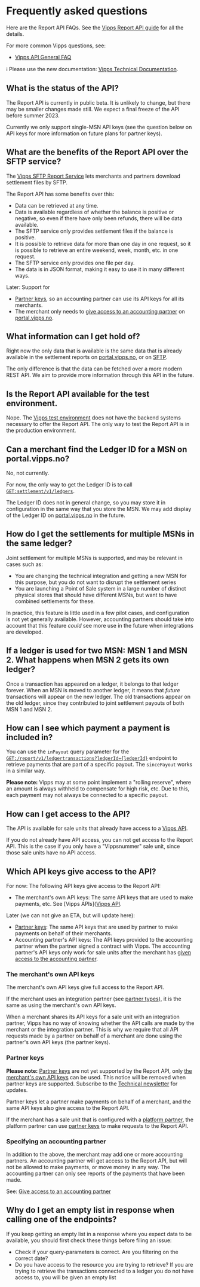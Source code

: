 <!-- START_METADATA
---
title: FAQ
sidebar_position: 60
pagination_prev: Null
pagination_next: Null
---
END_METADATA -->

# Frequently asked questions

Here are the Report API FAQs.
See the
[Vipps Report API guide](./api-guide/README.md)
for all the details.

For more common Vipps questions, see:

* [Vipps API General FAQ](https://vippsas.github.io/vipps-developer-docs/docs/vipps-developers/faqs)

<!-- START_COMMENT -->

ℹ️ Please use the new documentation:
[Vipps Technical Documentation](https://vippsas.github.io/vipps-developer-docs/docs/APIs/report-api).

<!-- END_COMMENT -->

## What is the status of the API?

The Report API is currently in public beta.
It is unlikely to change, but
there may be smaller changes made still. We expect a final freeze of the
API before summer 2023.

Currently we only support single-MSN API keys (see the question below
on API keys for more information on future plans for partner keys).

## What are the benefits of the Report API over the SFTP service?

The
[Vipps SFTP Report Service](https://vippsas.github.io/vipps-developer-docs/docs/vipps-developers/settlements/sftp-report-service)
lets merchants and partners download settlement files by SFTP.

The Report API has some benefits over this:
* Data can be retrieved at any time.
* Data is available regardless of whether the balance is positive or negative,
  so even if there have only been refunds, there will be data available.
* The SFTP service only provides settlement files if the balance is positive.
* It is possible to retrieve data for more than one day in one request, so
  it is possible to retrieve an entire weekend, week, month, etc. in one request.
* The SFTP service only provides one file per day.
* The data is in JSON format, making it easy to use it in many different ways.

Later: Support for
* [Partner keys](https://vippsas.github.io/vipps-developer-docs/docs/vipps-partner/partner-keys),
   so an accounting partner can use its API keys for all its merchants.
* The merchant only needs to
  [give access to an accounting partner](https://vippsas.github.io/vipps-developer-docs/docs/APIs/report-api/api-guide/overview#give-access-to-an-accounting-partner) on
  [portal.vipps.no](https://portal.vipps.no).

## What information can I get hold of?

Right now the only data that is available is the same data that is already
available in the settlement reports on
[portal.vipps.no](https://portal.vipps.no),
or on
[SFTP](https://vippsas.github.io/vipps-developer-docs/docs/vipps-developers/settlements/sftp-report-service).

The only difference is that the data can be fetched over a more modern REST API.
We aim to provide more information through this API in the future.

## Is the Report API available for the test environment.

Nope. The
[Vipps test environment](https://vippsas.github.io/vipps-developer-docs/docs/vipps-developers/test-environment)
does not have the backend systems necessary to offer the Report API.
The only way to test the Report API is in the production environment.

## Can a merchant find the Ledger ID for a MSN on portal.vipps.no?

No, not currently.

For now,
the only way to get the Ledger ID is to call
[`GET:settlement/v1/ledgers`](https://vippsas.github.io/vipps-developer-docs/api/report#/paths/~1settlement~1v1~1ledgers/get).

The Ledger ID does not in general change, so you may store it in configuration
in the same way that you store the MSN.
We may add display of the Ledger ID on
[portal.vipps.no](https://portal.vipps.no)
in the future.

## How do I get the settlements for multiple MSNs in the same ledger?

Joint settlement for multiple MSNs is supported, and may be relevant
in cases such as:
* You are changing the technical integration and getting a new MSN
  for this purpose, but you do not want to disrupt the settlement
  series
* You are launching a Point of Sale system in a large number of distinct
  physical stores that should have different MSNs, but want to have
  combined settlements for these.

In practice, this feature is little used in a few pilot cases, and
configuration is not yet generally available.
However, accounting partners should take into account that this feature
*could* see more use in the future when integrations are developed.

## If a ledger is used for two MSN: MSN 1 and MSN 2. What happens when MSN 2 gets its own ledger?

Once a transaction has appeared on a ledger, it belongs to that ledger forever.
When an MSN is moved to another ledger, it means that *future* transactions
will appear on the new ledger. The old transactions appear on the old ledger,
since they contributed to joint settlement payouts of both MSN 1 and MSN 2.

## How can I see which payment a payment is included in?

You can use the `inPayout` query parameter for the
[`GET:/report/v1/ledgertransactions?ledgerId={ledgerId}`](https://vippsas.github.io/vipps-developer-docs/api/report#/paths/~1report~1v1~1ledgertransactions?ledgerId=%7BledgerId%7D/get)
endpoint to retrieve payments that are part of a specific payout.
The `sincePayout` works in a similar way.

**Please note:** Vipps may at some point implement a "rolling reserve", where
an amount is always withheld to compensate for high risk, etc. Due to this, each
payment may not always be connected to a specific payout.

## How can I get access to the API?

The API is available for sale units that already have access to a
[Vipps API](https://vippsas.github.io/vipps-developer-docs/docs/APIs).

If you do not already have API access, you can not get access to the Report API.
This is the case if you only have a "Vippsnummer" sale unit, since those
sale units have no API access.

## Which API keys give access to the API?

For now: The following API keys give access to the Report API:

* The merchant's own API keys: The same API keys that are used to make payments, etc. See
  [Vipps APIs]([Vipps API](https://vippsas.github.io/vipps-developer-docs/docs/APIs).

Later (we can not give an ETA, but will update here):

* [Partner keys](https://vippsas.github.io/vipps-developer-docs/docs/vipps-partner/partner-keys):
  The same API keys that are used by partner to make payments on behalf of their merchants.
* Accounting partner's API keys: The API keys provided to the accounting partner
  when the partner signed a contract with Vipps. The accounting partner's
  API keys only work for sale units after the merchant has
  [given access to the accounting partner](./api-guide/overview.md#give-access-to-an-accounting-partner).

### The merchant's own API keys

The merchant's own API keys give full access to the Report API.

If the merchant uses an integration partner (see
[partner types](https://vippsas.github.io/vipps-developer-docs/docs/vipps-partner/#partner-types)),
it is the same as using the merchant's own API keys.

When a merchant shares its API keys for a sale unit with an integration partner,
Vipps has no way of knowing whether the API calls are made by the merchant or
the integration partner.
This is why we require that all API requests made by a partner on behalf of a
merchant are done using the partner's own API keys (the partner keys).

### Partner keys

**Please note:**
[Partner keys](https://vippsas.github.io/vipps-developer-docs/docs/vipps-partner/partner-keys)
are not yet supported by the Report API,
only [the merchant's own API keys](#the-merchants-own-api-keys)
can be used.
This notice will be removed when partner keys are supported.
Subscribe to the
[Technical newsletter](https://vippsas.github.io/vipps-developer-docs/docs/vipps-developers/newsletters)
for updates.

Partner keys let a partner make payments on behalf of a merchant, and the same API keys
also give access to the Report API.

If the merchant has a sale unit that is configured with a
[platform partner](https://vippsas.github.io/vipps-developer-docs/docs/vipps-partner/#partner-types),
the platform partner can use
[partner keys](https://vippsas.github.io/vipps-developer-docs/docs/vipps-partner/partner-keys)
to make requests to the Report API.

### Specifying an accounting partner

In addition to the above, the merchant may add one or more accounting partners.
An accounting partner will get access to the Report API, but will not be allowed
to make payments, or move money in any way. The accounting partner can only see
reports of the payments that have been made.

See:
[Give access to an accounting partner](./api-guide/overview.md#give-access-to-an-accounting-partner)

## Why do I get an empty list in response when calling one of the endpoints?

If you keep getting an empty list in a response where you expect data to be available, you should first check these things before filing an issue:

* Check if your query-parameters is correct. Are you filtering on the correct date?
* Do you have access to the resource you are trying to retrieve? If you are trying to retrieve the transactions connected to a ledger you do not have access to, you will be given an empty list
